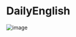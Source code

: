 # DailyEnglish
![image](https://user-images.githubusercontent.com/84217108/137259426-97cd2950-1ac1-4d40-8b96-665f09a193b6.png)
